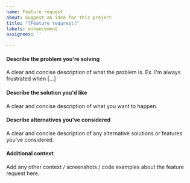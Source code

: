 ```yaml
---
name: Feature request
about: Suggest an idea for this project
title: "[Feature requrest]"
labels: enhancement
assignees: ''

---
```


#### Describe the problem you're solving

A clear and concise description of what the problem is. Ex. I'm always frustrated when [...]

#### Describe the solution you'd like

A clear and concise description of what you want to happen.

#### Describe alternatives you've considered

A clear and concise description of any alternative solutions or features you've considered.

#### Additional context

Add any other context / screenshots / code examples about the feature request here.
